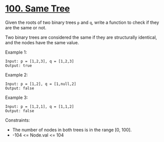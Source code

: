 # [100. Same Tree](https://leetcode.com/problems/same-tree/)
 
Given the roots of two binary trees ```p``` and ```q```, write a function to check if they are the same or not.

Two binary trees are considered the same if they are structurally identical, and the nodes have the same value.


Example 1:

    Input: p = [1,2,3], q = [1,2,3]
    Output: true

Example 2:

    Input: p = [1,2], q = [1,null,2]
    Output: false

Example 3:

    Input: p = [1,2,1], q = [1,1,2]
    Output: false
 

Constraints:

* The number of nodes in both trees is in the range [0, 100].
* -104 <= Node.val <= 104